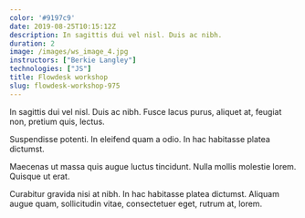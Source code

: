 ```yaml
---
color: '#9197c9'
date: 2019-08-25T10:15:12Z
description: In sagittis dui vel nisl. Duis ac nibh.
duration: 2
image: /images/ws_image_4.jpg
instructors: ["Berkie Langley"]
technologies: ["JS"]
title: Flowdesk workshop
slug: flowdesk-workshop-975
---
```

In sagittis dui vel nisl. Duis ac nibh. Fusce lacus purus, aliquet at, feugiat non, pretium quis, lectus.

Suspendisse potenti. In eleifend quam a odio. In hac habitasse platea dictumst.

Maecenas ut massa quis augue luctus tincidunt. Nulla mollis molestie lorem. Quisque ut erat.

Curabitur gravida nisi at nibh. In hac habitasse platea dictumst. Aliquam augue quam, sollicitudin vitae, consectetuer eget, rutrum at, lorem.
